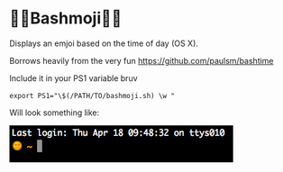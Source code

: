 💪💪Bashmoji💪💪
=================

Displays an emjoi based on the time of day (OS X).

Borrows heavily from the very fun https://github.com/paulsm/bashtime

Include it in your PS1 variable bruv

    export PS1="\$(/PATH/TO/bashmoji.sh) \w "

Will look something like:

![Bashmoji](example.jpg)